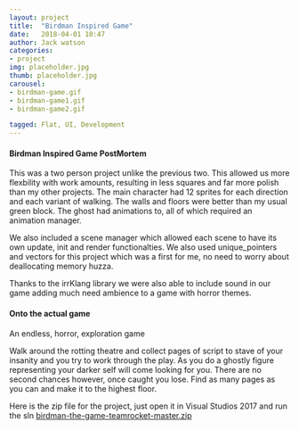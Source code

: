 ```yaml
---
layout: project
title:  "Birdman Inspired Game"
date:   2018-04-01 10:47
author: Jack watson
categories:
- project
img: placeholder.jpg
thumb: placeholder.jpg
carousel:
- birdman-game.gif
- birdman-game1.gif
- birdman-game2.gif

tagged: Flat, UI, Development
---
```

#### Birdman Inspired Game PostMortem

This was a two person project unlike the previous two. This allowed us more flexbility with work amounts, resulting in less squares
and far more polish than my other projects. The main character had 12 sprites for each direction and each variant of walking. The
walls and floors were better than my usual green block. The ghost had animations to, all of which required an animation manager. 

We also included a scene manager which allowed each scene to have its own update, init and render functionalties. We also used unique_pointers
and vectors for this project which was a first for me, no need to worry about deallocating memory huzza.

Thanks to the irrKlang library we were also able to include sound in our game adding much need ambience to a game with horror themes.

#### Onto the actual game
An endless, horror, exploration game

Walk around the rotting theatre and collect pages of script to stave of your insanity and you try to work through the play. As you do
a ghostly figure representing your darker self will come looking for you. There are no second chances however, once caught you lose.
Find as many pages as you can and make it to the highest floor.

Here is the zip file for the project, just open it in Visual Studios 2017 and run the sln [birdman-the-game-teamrocket-master.zip][1]

[1]:{{site.JackW8335.github.io}}/assets/downloads/birdman-the-game-teamrocket-master.zip 



